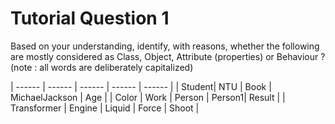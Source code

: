 # Tutorial Question 1

Based on your understanding, identify, with reasons, whether the following are
mostly considered as Class, Object, Attribute (properties) or Behaviour ?
(note : all words are deliberately capitalized)

| ------ | ------ | ------ | ------ | ------ |
| Student| NTU    | Book   | MichaelJackson | Age |
| Color  | Work   | Person | Person1| Result |
| Transformer | Engine | Liquid | Force | Shoot |
